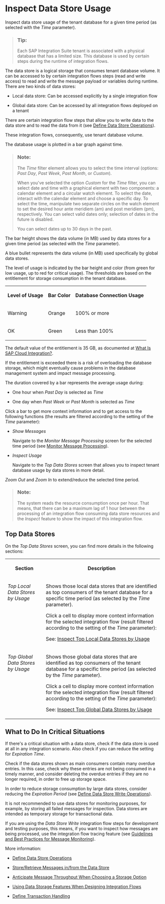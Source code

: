 <!-- loiofcc08f6a450543b7bbed16e7de81e70e -->

# Inspect Data Store Usage

Inspect data store usage of the tenant database for a given time period \(as selected with the *Time* parameter\).

> ### Tip:  
> Each SAP Integration Suite tenant is associated with a physical database that has a limited size. This database is used by certain steps during the runtime of integration flows.

The data store is a logical storage that consumes tenant database volume. It can be accessed to by certain integration flows steps \(read and write access\) to read and write the message payload or variables during runtime. There are two kinds of data stores:

-   Local data store: Can be accessed explicitly by a single integration flow

-   Global data store: Can be accessed by all integration flows deployed on a tenant


There are certain integration flow steps that allow you to write data to the data store and to read the data from it \(see [Define Data Store Operations](define-data-store-operations-79f63a4.md)\).

These integration flows, consequently, use tenant database volume.

The database usage is plotted in a bar graph against time.

> ### Note:  
> The *Time* filter element allows you to select the time interval \(options: *Past Day*, *Past Week*, *Past Month*, or *Custom*\).
> 
> When you've selected the option *Custom* for the *Time* filter, you can select date and time with a graphical element with two components: a calendar element and a circular watch element. To select the date, interact with the calendar element and choose a specific day. To select the time, manipulate two separate circles on the watch element to set the desired hour ante meridiem \(am\) and post meridiem \(pm\), respectively. You can select valid dates only; selection of dates in the future is disabled.
> 
> You can select dates up to 30 days in the past.

The bar height shows the data volume \(in MB\) used by data stores for a given time period \(as selected with the *Time* parameter\).

A blue bullet represents the data volume \(in MB\) used specifically by global data stores.

The level of usage is indicated by the bar height and color \(from green for low usage, up to red for critical usage\). The thresholds are based on the entitlement for storage consumption in the tenant database.


<table>
<tr>
<th valign="top">

Level of Usage

</th>
<th valign="top">

Bar Color

</th>
<th valign="top">

Database Connection Usage

</th>
</tr>
<tr>
<td valign="top">

Warning

</td>
<td valign="top">

Orange

</td>
<td valign="top">

100% or more

</td>
</tr>
<tr>
<td valign="top">

OK

</td>
<td valign="top">

Green

</td>
<td valign="top">

Less than 100%

</td>
</tr>
</table>

The default value of the entitlement is 35 GB, as documented at [What Is SAP Cloud Integration?](https://help.sap.com/docs/cloud-integration/sap-cloud-integration/what-is-sap-cloud-integration).

If the entitlement is exceeded there is a risk of overloading the database storage, which might eventually cause problems in the database management system and impact message processing.

The duration covered by a bar represents the average usage during:

-   One hour when *Past Day* is selected as *Time* 

-   One day when *Past Week* or *Past Month* is selected as *Time* 


Click a bar to get more context information and to get access to the following functions \(the results are filtered according to the setting of the *Time* parameter\):

-   *Show Messages*

    Navigate to the *Monitor Message Processing* screen for the selected time period \(see [Monitor Message Processing](monitor-message-processing-314df3f.md)\).

-   *Inspect Usage*

    Navigate to the *Top Data Stores* screen that allows you to inspect tenant database usage by data stores in more detail.


*Zoom Out* and *Zoom In* to extend/reduce the selected time period. 

> ### Note:  
> The system reads the resource consumption once per hour. That means, that there can be a maximum lag of 1 hour between the processing of an integration flow consuming data store resources and the *Inspect* feature to show the impact of this integration flow.



<a name="loiofcc08f6a450543b7bbed16e7de81e70e__section_tqd_3w1_bxb"/>

## Top Data Stores

On the *Top Data Stores* screen, you can find more details in the following sections:


<table>
<tr>
<th valign="top">

Section

</th>
<th valign="top">

Description

</th>
</tr>
<tr>
<td valign="top">

*Top Local Data Stores by Usage* 

</td>
<td valign="top">

Shows those local data stores that are identified as top consumers of the tenant database for a specific time period \(as selected by the *Time* parameter\).

Click a cell to display more context information for the selected integration flow \(result filtered according to the setting of the *Time* parameter\):

See: [Inspect Top Local Data Stores by Usage](inspect-top-local-data-stores-by-usage-55670e6.md)

</td>
</tr>
<tr>
<td valign="top">

*Top Global Data Stores by Usage* 

</td>
<td valign="top">

Shows those global data stores that are identified as top consumers of the tenant database for a specific time period \(as selected by the *Time* parameter\).

Click a cell to display more context information for the selected integration flow \(result filtered according to the setting of the *Time* parameter\):

See: [Inspect Top Global Data Stores by Usage](inspect-top-global-data-stores-by-usage-00431bf.md)

</td>
</tr>
</table>



<a name="loiofcc08f6a450543b7bbed16e7de81e70e__section_vgy_pw5_ywb"/>

## What to Do In Critical Situations

If there's a critical situation with a data store, check if the data store is used at all in any integration scenario. Also check if you can reduce the setting for *Expiration Time*.

Check if the data stores shown as main consumers contain many overdue entries. In this case, check why these entries are not being consumed in a timely manner, and consider deleting the overdue entries if they are no longer required, in order to free up storage space.

In order to reduce storage consumption by large data stores, consider reducing the *Expiration Period* \(see [Define Data Store Write Operations](define-data-store-write-operations-46260ee.md)\). 

It is not recommended to use data stores for monitoring purposes, for example, by storing all failed messages for inspection. Data stores are intended as temporary storage for transactional data.

If you are using the *Data Store Write* integration flow steps for development and testing purposes, this means, if you want to inspect how messages are being processed, use the integration flow tracing feature \(see [Guidelines and Best Practices for Message Monitoring](guidelines-and-best-practices-for-message-monitoring-6f598b4.md)\).

More information:

-   [Define Data Store Operations](define-data-store-operations-79f63a4.md)

-   [Store/Retrieve Messages in/from the Data Store](store-retrieve-messages-in-from-the-data-store-604f7b1.md)

-   [Anticipate Message Throughput When Choosing a Storage Option](anticipate-message-throughput-when-choosing-a-storage-option-5b38765.md)

-   [Using Data Storage Features When Designing Integration Flows](using-data-storage-features-when-designing-integration-flows-a836b4e.md)

-   [Define Transaction Handling](define-transaction-handling-2a5d4bc.md)



